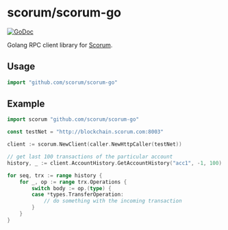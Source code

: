 # scorum/scorum-go
[![GoDoc](https://godoc.org/github.com/scorum/scorum-go?status.svg)](https://godoc.org/github.com/scorum/scorum-go)

Golang RPC client library for [Scorum](https://scorumcoins.com).

## Usage

```go
import "github.com/scorum/scorum-go"
```

## Example
```go
import scorum "github.com/scorum/scorum-go"

const testNet = "http://blockchain.scorum.com:8003"

client := scorum.NewClient(caller.NewHttpCaller(testNet))

// get last 100 transactions of the particular account
history, _ := client.AccountHistory.GetAccountHistory("acc1", -1, 100)

for seq, trx := range history {
    for _, op := range trx.Operations {
        switch body := op.(type) {
        case *types.TransferOperation:
            // do something with the incoming transaction
        }
    }
}

```

